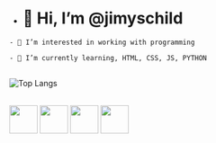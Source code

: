 - # 👋 Hi, I’m @jimyschild

```- 👀 I’m interested in working with programming```

```- 🌱 I’m currently learning, HTML, CSS, JS, PYTHON```
##

  ![Top Langs](https://github-readme-stats.vercel.app/api/top-langs/?username=jimyschild&layout=compact&theme=dark)
 

<div style="display: inline_block"><br>
  <img height="50em" src="https://cdn.jsdelivr.net/gh/devicons/devicon/icons/html5/html5-original.svg"/>
  <img height="50em" src="https://cdn.jsdelivr.net/gh/devicons/devicon/icons/css3/css3-original.svg" />
  <img height="50em" src="https://cdn.jsdelivr.net/gh/devicons/devicon/icons/javascript/javascript-original.svg" />
  <img height="50em" src="https://cdn.jsdelivr.net/gh/devicons/devicon/icons/python/python-original.svg" />
  </div>
